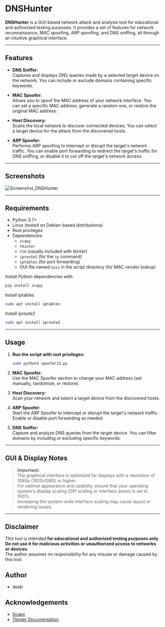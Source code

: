 # DNSHunter

**DNSHunter** is a GUI-based network attack and analysis tool for educational and authorized testing purposes. It provides a set of features for network reconnaissance, MAC spoofing, ARP spoofing, and DNS sniffing, all through an intuitive graphical interface.

---

## Features

- **DNS Sniffer:**  
  Captures and displays DNS queries made by a selected target device on the network. You can include or exclude domains containing specific keywords.

- **MAC Spoofer:**  
  Allows you to spoof the MAC address of your network interface. You can set a specific MAC address, generate a random one, or restore the original MAC address.

- **Host Discovery:**  
  Scans the local network to discover connected devices. You can select a target device for the attack from the discovered hosts.

- **ARP Spoofer:**  
  Performs ARP spoofing to intercept or disrupt the target's network traffic. You can enable port forwarding to redirect the target's traffic for DNS sniffing, or disable it to cut off the target's network access.

---

## Screenshots

![Screenshot_DNSHunter](https://github.com/user-attachments/assets/fdd07946-057a-4cc5-8629-c274e61a0bb4)


---

## Requirements

- Python 3.7+
- Linux (tested on Debian-based distributions)
- Root privileges
- Dependencies:
  - `scapy`
  - `tkinter`
  - `ttk` (usually included with tkinter)
  - `iproute2` (for the `ip` command)
  - `iptables` (for port forwarding)
  - OUI file named `ouis` in the script directory (for MAC vendor lookup)

Install Python dependencies with:

```bash
pip install scapy
```

Install iptables

```bash
sudo apt install iptables
```

Install iproute2

```bash
sudo apt install iproute2
```

---

## Usage

1. **Run the script with root privileges:**
    ```bash
    sudo python3 spoofer13.py
    ```

2. **MAC Spoofer:**  
   Use the MAC Spoofer section to change your MAC address (set manually, randomize, or restore).

3. **Host Discovery:**  
   Scan your network and select a target device from the discovered hosts.

4. **ARP Spoofer:**  
   Start the ARP Spoofer to intercept or disrupt the target's network traffic. Enable or disable port forwarding as needed.

5. **DNS Sniffer:**  
   Capture and analyze DNS queries from the target device. You can filter domains by including or excluding specific keywords.

---

## GUI & Display Notes

> **Important:**  
> The graphical interface is optimized for displays with a resolution of 1080p (1920x1080) or higher.  
> For optimal appearance and usability, ensure that your operating system's display scaling (DPI scaling or interface zoom) is set to 100%.  
> Increasing the system-wide interface scaling may cause layout or rendering issues.

---

## Disclaimer

This tool is intended **for educational and authorized testing purposes only**.  
**Do not use it for malicious activities or unauthorized access to networks or devices.**  
The author assumes no responsibility for any misuse or damage caused by this tool.

## Author

- deeb
  
## Acknowledgements

- [Scapy](https://scapy.net/)
- [Tkinter Documentation](https://docs.python.org/3/library/tkinter.html)
